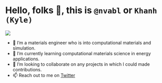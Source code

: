 # Hello, folks 👋, this is **`@nvabl`** or **`Khanh (Kyle)`**
![](https://komarev.com/ghpvc/?username=nvabl&style=flat-square)
- 👀 I’m a materials engineer who is into computational materials and simulation.
- 🌱 I’m currently learning computational materials science in energy applications.
- 💞️ I’m looking to collaborate on any projects in which I could made contributions.
- 📫 Reach out to me on [Twitter](https://twitter.com/kyle_19nv)
<!---
nvabl/nvabl is a ✨ special ✨ repository because its `README.md` (this file) appears on your GitHub profile.
You can click the Preview link to take a look at your changes.
--->
